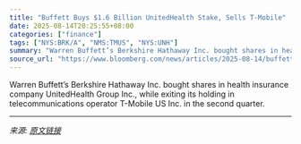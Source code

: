 ```yaml
---
title: "Buffett Buys $1.6 Billion UnitedHealth Stake, Sells T-Mobile"
date: 2025-08-14T20:25:55+08:00
categories: ["finance"]
tags: ["NYS:BRK/A", "NMS:TMUS", "NYS:UNH"]
summary: "Warren Buffett’s Berkshire Hathaway Inc. bought shares in health insurance company UnitedHealth Group Inc., while exiting its holding in telecommunications operator T-Mobile US Inc. in the second quar"
source_url: "https://www.bloomberg.com/news/articles/2025-08-14/buffett-buys-1-6-billion-stake-in-unitedhealth-sells-t-mobile"
---
```


Warren Buffett’s Berkshire Hathaway Inc. bought shares in health insurance company UnitedHealth Group Inc., while exiting its holding in telecommunications operator T-Mobile US Inc. in the second quarter.

---

*来源: [原文链接](https://www.bloomberg.com/news/articles/2025-08-14/buffett-buys-1-6-billion-stake-in-unitedhealth-sells-t-mobile)*

